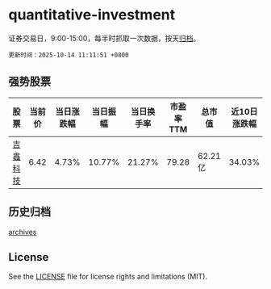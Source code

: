 # quantitative-investment

证券交易日，9:00-15:00，每半时抓取一次数据，按天[归档](archives)。

`更新时间：2025-10-14 11:11:51 +0800`

## 强势股票

|股票|当前价|当日涨跌幅|当日振幅|当日换手率|市盈率TTM|总市值|近10日涨跌幅|
|----|----|----|----|----|----|----|----|
|[吉鑫科技](https://xueqiu.com/S/SH601218)|6.42|4.73%|10.77%|21.27%|79.28|62.21亿|34.03%|

## 历史归档

[archives](archives)

## License

See the [LICENSE](LICENSE) file for license rights and limitations (MIT).